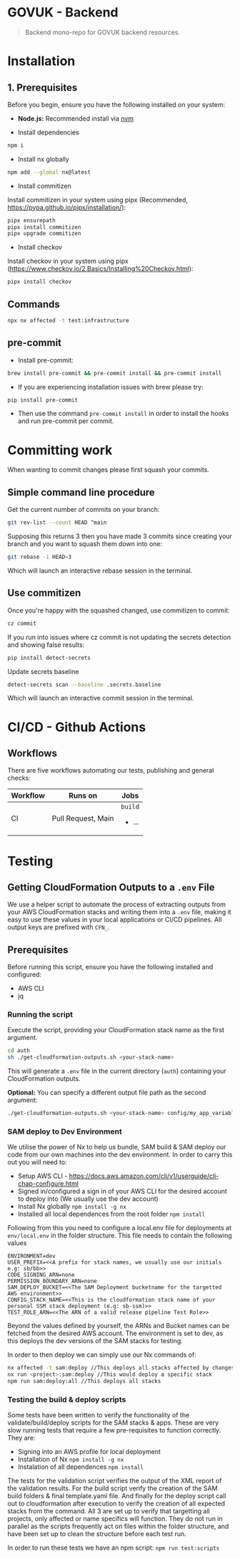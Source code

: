 # GOVUK - Backend

> Backend mono-repo for GOVUK backend resources.

# Installation

## 1. Prerequisites

Before you begin, ensure you have the following installed on your system:

- **Node.js:** Recommended install via [nvm](https://github.com/nvm-sh/nvm)

- Install dependencies

```bash
npm i
```

- Install nx globally

```bash
npm add --global nx@latest
```

- Install commitizen

Install commitizen in your system using pipx (Recommended, https://pypa.github.io/pipx/installation/):

```bash
pipx ensurepath
pipx install commitizen
pipx upgrade commitizen
```

- Install checkov

Install checkov in your system using pipx (https://www.checkov.io/2.Basics/Installing%20Checkov.html):

```bash
pipx install checkov
```

## Commands

```bash
npx nx affected -t test:infrastructure
```

## pre-commit

- Install pre-commit:

```bash
brew install pre-commit && pre-commit install && pre-commit install
```

- If you are experiencing installation issues with brew please try:

```bash
pip install pre-commit
```

- Then use the command `pre-commit install` in order to install the hooks and run pre-commit per commit.

# Committing work

When wanting to commit changes please first squash your commits.

## Simple command line procedure

Get the current number of commits on your branch:

```bash
git rev-list --count HEAD ^main
```

Supposing this returns 3 then you have made 3 commits since creating your branch and you want to squash them down into one:

```bash
git rebase -i HEAD~3
```

Which will launch an interactive rebase session in the terminal.

## Use commitizen

Once you're happy with the squashed changed, use commitizen to commit:

```bash
cz commit
```

If you run into issues where cz commit is not updating the secrets detection and showing false results:

```bash
pip install detect-secrets
```

Update secrets baseline

```bash
detect-secrets scan --baseline .secrets.baseline
```

Which will launch an interactive commit session in the terminal.

# CI/CD - Github Actions

## Workflows

There are five workflows automating our tests, publishing and general checks:

| Workflow | Runs on            | Jobs                          |
| -------- | ------------------ | ----------------------------- |
| CI       | Pull Request, Main | `build` <ul><li>...</li></ul> |

# Testing

## Getting CloudFormation Outputs to a `.env` File

We use a helper script to automate the process of extracting outputs from your AWS CloudFormation stacks and writing them into a `.env` file, making it easy to use these values in your local applications or CI/CD pipelines. All output keys are prefixed with `CFN_`.

## Prerequisites

Before running this script, ensure you have the following installed and configured:

- AWS CLI
- jq

### Running the script

Execute the script, providing your CloudFormation stack name as the first argument.

```sh
cd auth
sh ./get-cloudformation-outputs.sh <your-stack-name>
```

This will generate a `.env` file in the current directory (`auth`) containing your CloudFormation outputs.

**Optional:** You can specify a different output file path as the second argument:

```sh
./get-cloudformation-outputs.sh <your-stack-name> config/my_app_variables.env
```

### SAM deploy to Dev Environment

We utilise the power of Nx to help us bundle, SAM build & SAM deploy our code from our own machines into the dev environment. In order to carry this out you will need to:

- Setup AWS CLI - https://docs.aws.amazon.com/cli/v1/userguide/cli-chap-configure.html
- Signed in/configured a sign in of your AWS CLI for the desired account to deploy into (We usually use the dev account)
- Install Nx globally `npm install -g nx`
- Installed all local dependences from the root folder `npm install`

Following from this you need to configure a local.env file for deployments at `env/local.env` in the folder structure. This file needs to contain the following values

```
ENVIRONMENT=dev
USER_PREFIX=<<A prefix for stack names, we usually use our initials e.g: sb/bb>>
CODE_SIGNING_ARN=none
PERMISSION_BOUNDARY_ARN=none
SAM_DEPLOY_BUCKET=<<The SAM Deployment bucketname for the targetted AWS environment>>
CONFIG_STACK_NAME=<<This is the cloudformation stack name of your personal SSM stack deployment (e.g: sb-ssm)>>
TEST_ROLE_ARN=<<The ARN of a valid release pipeline Test Role>>
```

Beyond the values defined by yourself, the ARNs and Bucket names can be fetched from the desired AWS account. The environment is set to dev, as this deploys the dev versions of the SAM stacks for testing.

In order to then deploy we can simply use our Nx commands of:

```sh
nx affected -t sam:deploy //This deploys all stacks affected by changes
nx run <project>:sam:deploy //This would deploy a specific stack
npm run sam:deploy:all //This deploys all stacks
```

### Testing the build & deploy scripts

Some tests have been written to verify the functionality of the validate/build/deploy scripts for the SAM stacks & apps. These are very slow running tests that require a few pre-requisites to function correctly. They are:

- Signing into an AWS profile for local deployment
- Installation of Nx `npm install -g nx`
- Instalation of all dependences `npm install`

The tests for the validation script verifies the output of the XML report of the validation results. For the build script verify the creation of the SAM build folders & final template.yaml file. And finally for the deploy script call out to cloudformation after execution to verify the creation of all expected stacks from the command. All 3 are set up to verify that targetting all projects, only affected or name specifics will function. They do not run in parallel as the scripts frequently act on files within the folder structure, and have been set up to clean the structure before each test run.

In order to run these tests we have an npm script:
`npm run test:scripts`
